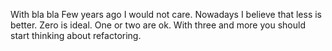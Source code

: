 
With bla bla
Few years ago I would not care. Nowadays I believe that less is better. Zero is ideal. One or two are ok.
With three and more you should 
start thinking about refactoring.


